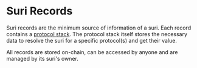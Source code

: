 # Suri Records

Suri records are the minimum source of information of a suri. Each record contains
a [protocol stack](/en/protocol/records/protocols/). The protocol stack itself stores the necessary data to resolve the
suri for a specific protocol(s) and get their value.

All records are stored on-chain, can be accessed by anyone and are managed by its suri's owner.